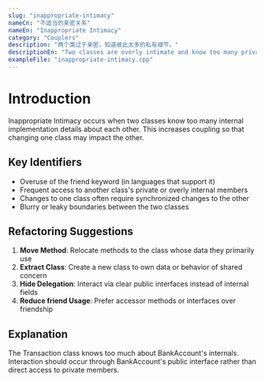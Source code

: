 ```yaml
---
slug: "inappropriate-intimacy"
nameCn: "不适当的亲密关系"
nameEn: "Inappropriate Intimacy"
category: "Couplers"
description: "两个类过于亲密，知道彼此太多的私有细节。"
descriptionEn: "Two classes are overly intimate and know too many private details about each other."
exampleFile: "inappropriate-intimacy.cpp"
---
```


# Introduction

Inappropriate Intimacy occurs when two classes know too many internal implementation details about each other. This increases coupling so that changing one class may impact the other.

## Key Identifiers

- Overuse of the friend keyword (in languages that support it)
- Frequent access to another class's private or overly internal members
- Changes to one class often require synchronized changes to the other
- Blurry or leaky boundaries between the two classes

## Refactoring Suggestions

1. **Move Method**: Relocate methods to the class whose data they primarily use
2. **Extract Class**: Create a new class to own data or behavior of shared concern
3. **Hide Delegation**: Interact via clear public interfaces instead of internal fields
4. **Reduce friend Usage**: Prefer accessor methods or interfaces over friendship

## Explanation

The Transaction class knows too much about BankAccount's internals. Interaction should occur through BankAccount's public interface rather than direct access to private members.